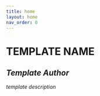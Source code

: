 ```yaml
---
title: home
layout: home
nav_order: 0
---
```


# **TEMPLATE NAME**
## *Template Author*

*template description*
